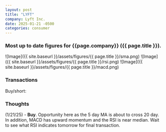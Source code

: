 ```yaml
---
layout: post
title: "LYFT"
company: Lyft Inc.
date: 2025-01-21 -0500
categories: consumer
---
```


### Most up to date figures for {{page.company}} ({{ page.title }}).

![Image]({{ site.baseurl }}/assets/figures/{{ page.title }}/sma.png)
![Image]({{ site.baseurl }}/assets/figures/{{ page.title }}/rsi.png)
![Image]({{ site.baseurl }}/assets/figures/{{ page.title }}/macd.png)

### Transactions

Buy/short:

### Thoughts
(1/21/25) - **Buy**. Opportunity here as the 5 day MA is about to cross 20 day. In addition, MACD has upward momentum and the RSI is near median. Wait to see what RSI indicates tomorrow for final transaction.